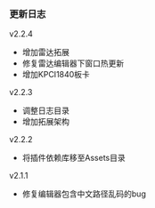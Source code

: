 ### 更新日志

v2.2.4
- 增加雷达拓展
- 修复雷达编辑器下窗口热更新
- 增加KPCI1840板卡
  
v2.2.3
- 调整日志目录
- 增加拓展架构

v2.2.2
- 将插件依赖库移至Assets目录
  
v2.1.1
- 修复编辑器包含中文路径乱码的bug